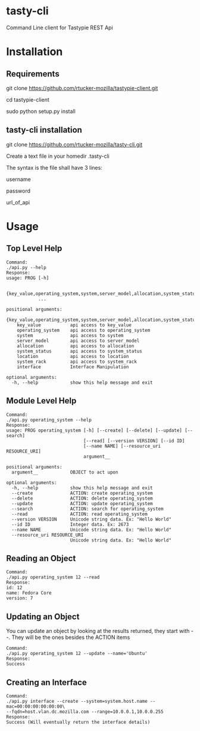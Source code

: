 tasty-cli
=========

Command Line client for Tastypie REST Api

Installation
=

Requirements
-

git clone https://github.com/rtucker-mozilla/tastypie-client.git

cd tastypie-client

sudo python setup.py install

tasty-cli installation
-
git clone https://github.com/rtucker-mozilla/tasty-cli.git

Create a text file in your homedir .tasty-cli

The syntax is the file shall have 3 lines:

username

password

url_of_api

Usage
=

Top Level Help
-
    Command:
    ./api.py --help
    Response:
    usage: PROG [-h]
                
                {key_value,operating_system,system,server_model,allocation,system_status,location,system_rack,interface}
                ...
    
    positional arguments:
      {key_value,operating_system,system,server_model,allocation,system_status,location,system_rack,interface}
        key_value           api access to key_value
        operating_system    api access to operating_system
        system              api access to system
        server_model        api access to server_model
        allocation          api access to allocation
        system_status       api access to system_status
        location            api access to location
        system_rack         api access to system_rack
        interface           Interface Manipulation
    
    optional arguments:
      -h, --help            show this help message and exit

Module Level Help
-
    Command:
    ./api.py operating_system --help
    Response:
    usage: PROG operating_system [-h] [--create] [--delete] [--update] [--search]
                                 [--read] [--version VERSION] [--id ID]
                                 [--name NAME] [--resource_uri RESOURCE_URI]
                                 argument__
    
    positional arguments:
      argument__            OBJECT to act upon
    
    optional arguments:
      -h, --help            show this help message and exit
      --create              ACTION: create operating_system
      --delete              ACTION: delete operating_system
      --update              ACTION: update operating_system
      --search              ACTION: search for operating_system
      --read                ACTION: read operating_system
      --version VERSION     Unicode string data. Ex: "Hello World"
      --id ID               Integer data. Ex: 2673
      --name NAME           Unicode string data. Ex: "Hello World"
      --resource_uri RESOURCE_URI
                            Unicode string data. Ex: "Hello World"

Reading an Object
-
    Command:
    ./api.py operating_system 12 --read 
    Response:
    id: 12
    name: Fedora Core
    version: 7

Updating an Object
-
You can update an object by looking at the results returned, they start with --.
They will be the ones besides the ACTION items

    Command:
    ./api.py operating_system 12 --update --name='Ubuntu'
    Response:
    Success

Creating an Interface
-
    Command:
    ./api.py interface --create --system=system.host.name --mac=00:00:00:00:00:00\
    --fqdn=host.vlan.dc.mozilla.com --range=10.0.0.1,10.0.0.255
    Response:
    Success (Will eventually return the interface details) 

